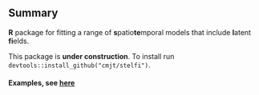 Summary
-------

**R** package for fitting a range of **s**patio**te**mporal models that
include **l**atent **fi**elds.

This package is **under construction**. To install run `devtools::install_github("cmjt/stelfi")`.

#### Examples, see [here](https://cmjt.github.io/stelfi)

